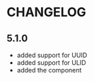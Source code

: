 CHANGELOG
=========

5.1.0
-----

 * added support for UUID
 * added support for ULID
 * added the component
